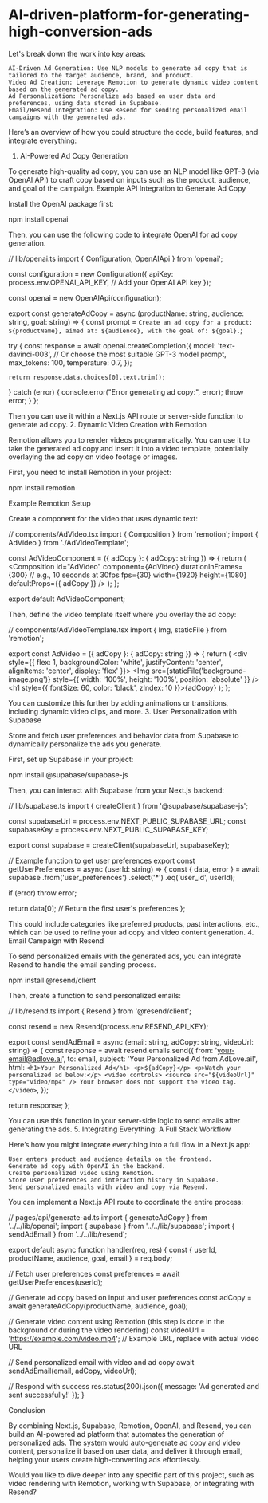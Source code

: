 # AI-driven-platform-for-generating-high-conversion-ads
Let's break down the work into key areas:

    AI-Driven Ad Generation: Use NLP models to generate ad copy that is tailored to the target audience, brand, and product.
    Video Ad Creation: Leverage Remotion to generate dynamic video content based on the generated ad copy.
    Ad Personalization: Personalize ads based on user data and preferences, using data stored in Supabase.
    Email/Resend Integration: Use Resend for sending personalized email campaigns with the generated ads.

Here’s an overview of how you could structure the code, build features, and integrate everything:
1. AI-Powered Ad Copy Generation

To generate high-quality ad copy, you can use an NLP model like GPT-3 (via OpenAI API) to craft copy based on inputs such as the product, audience, and goal of the campaign.
Example API Integration to Generate Ad Copy

Install the OpenAI package first:

npm install openai

Then, you can use the following code to integrate OpenAI for ad copy generation.

// lib/openai.ts
import { Configuration, OpenAIApi } from 'openai';

const configuration = new Configuration({
  apiKey: process.env.OPENAI_API_KEY,  // Add your OpenAI API key
});

const openai = new OpenAIApi(configuration);

export const generateAdCopy = async (productName: string, audience: string, goal: string) => {
  const prompt = `Create an ad copy for a product: ${productName}, aimed at: ${audience}, with the goal of: ${goal}.`;
  
  try {
    const response = await openai.createCompletion({
      model: 'text-davinci-003',  // Or choose the most suitable GPT-3 model
      prompt,
      max_tokens: 100,
      temperature: 0.7,
    });
    
    return response.data.choices[0].text.trim();
  } catch (error) {
    console.error("Error generating ad copy:", error);
    throw error;
  }
};

Then you can use it within a Next.js API route or server-side function to generate ad copy.
2. Dynamic Video Creation with Remotion

Remotion allows you to render videos programmatically. You can use it to take the generated ad copy and insert it into a video template, potentially overlaying the ad copy on video footage or images.

First, you need to install Remotion in your project:

npm install remotion

Example Remotion Setup

Create a component for the video that uses dynamic text:

// components/AdVideo.tsx
import { Composition } from 'remotion';
import { AdVideo } from './AdVideoTemplate';

const AdVideoComponent = ({ adCopy }: { adCopy: string }) => {
  return (
    <Composition
      id="AdVideo"
      component={AdVideo}
      durationInFrames={300} // e.g., 10 seconds at 30fps
      fps={30}
      width={1920}
      height={1080}
      defaultProps={{ adCopy }}
    />
  );
};

export default AdVideoComponent;

Then, define the video template itself where you overlay the ad copy:

// components/AdVideoTemplate.tsx
import { Img, staticFile } from 'remotion';

export const AdVideo = ({ adCopy }: { adCopy: string }) => {
  return (
    <div style={{ flex: 1, backgroundColor: 'white', justifyContent: 'center', alignItems: 'center', display: 'flex' }}>
      <Img src={staticFile('background-image.png')} style={{ width: '100%', height: '100%', position: 'absolute' }} />
      <h1 style={{ fontSize: 60, color: 'black', zIndex: 10 }}>{adCopy}</h1>
    </div>
  );
};

You can customize this further by adding animations or transitions, including dynamic video clips, and more.
3. User Personalization with Supabase

Store and fetch user preferences and behavior data from Supabase to dynamically personalize the ads you generate.

First, set up Supabase in your project:

npm install @supabase/supabase-js

Then, you can interact with Supabase from your Next.js backend:

// lib/supabase.ts
import { createClient } from '@supabase/supabase-js';

const supabaseUrl = process.env.NEXT_PUBLIC_SUPABASE_URL;
const supabaseKey = process.env.NEXT_PUBLIC_SUPABASE_KEY;

export const supabase = createClient(supabaseUrl, supabaseKey);

// Example function to get user preferences
export const getUserPreferences = async (userId: string) => {
  const { data, error } = await supabase
    .from('user_preferences')
    .select('*')
    .eq('user_id', userId);
  
  if (error) throw error;
  
  return data[0]; // Return the first user's preferences
};

This could include categories like preferred products, past interactions, etc., which can be used to refine your ad copy and video content generation.
4. Email Campaign with Resend

To send personalized emails with the generated ads, you can integrate Resend to handle the email sending process.

npm install @resend/client

Then, create a function to send personalized emails:

// lib/resend.ts
import { Resend } from '@resend/client';

const resend = new Resend(process.env.RESEND_API_KEY);

export const sendAdEmail = async (email: string, adCopy: string, videoUrl: string) => {
  const response = await resend.emails.send({
    from: 'your-email@adlove.ai',
    to: email,
    subject: 'Your Personalized Ad from AdLove.ai!',
    html: `
      <h1>Your Personalized Ad</h1>
      <p>${adCopy}</p>
      <p>Watch your personalized ad below:</p>
      <video controls>
        <source src="${videoUrl}" type="video/mp4" />
        Your browser does not support the video tag.
      </video>
    `,
  });

  return response;
};

You can use this function in your server-side logic to send emails after generating the ads.
5. Integrating Everything: A Full Stack Workflow

Here’s how you might integrate everything into a full flow in a Next.js app:

    User enters product and audience details on the frontend.
    Generate ad copy with OpenAI in the backend.
    Create personalized video using Remotion.
    Store user preferences and interaction history in Supabase.
    Send personalized emails with video and copy via Resend.

You can implement a Next.js API route to coordinate the entire process:

// pages/api/generate-ad.ts
import { generateAdCopy } from '../../lib/openai';
import { supabase } from '../../lib/supabase';
import { sendAdEmail } from '../../lib/resend';

export default async function handler(req, res) {
  const { userId, productName, audience, goal, email } = req.body;

  // Fetch user preferences
  const preferences = await getUserPreferences(userId);

  // Generate ad copy based on input and user preferences
  const adCopy = await generateAdCopy(productName, audience, goal);

  // Generate video content using Remotion (this step is done in the background or during the video rendering)
  const videoUrl = 'https://example.com/video.mp4'; // Example URL, replace with actual video URL

  // Send personalized email with video and ad copy
  await sendAdEmail(email, adCopy, videoUrl);

  // Respond with success
  res.status(200).json({ message: 'Ad generated and sent successfully!' });
}

Conclusion

By combining Next.js, Supabase, Remotion, OpenAI, and Resend, you can build an AI-powered ad platform that automates the generation of personalized ads. The system would auto-generate ad copy and video content, personalize it based on user data, and deliver it through email, helping your users create high-converting ads effortlessly.

Would you like to dive deeper into any specific part of this project, such as video rendering with Remotion, working with Supabase, or integrating with Resend?
